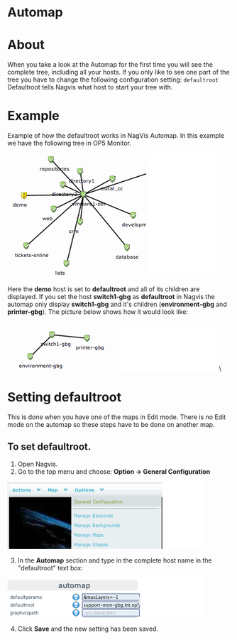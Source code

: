 # Automap

# About

When you take a look at the Automap for the first time you will see the complete tree, including all your hosts. If you only like to see one part of the tree you have to change the following configuration setting:
`defaultroot`
Defaultroot tells Nagvis what host to start your tree with.

# Example

Example of how the defaultroot works in NagVis Automap. In this example we have the following tree in OP5 Monitor.

![](attachments/16482342/16678964.png)

 Here the **demo** host is set to **defaultroot** and all of its children are displayed.
 If you set the host **switch1-gbg** as **defaultroot** in Nagvis the automap only display **switch1-gbg** and it's children (**environment-gbg** and **printer-gbg**). The picture below shows how it would look like:

![](attachments/16482342/16678970.png) \


# Setting defaultroot

This is done when you have one of the maps in Edit mode. There is no Edit mode on the automap so these steps have to be done on another map.

## To set defaultroot.

1. Open Nagvis.
2. Go to the top menu and choose: **Option -\> General Configuration**

![](attachments/16482342/16678969.png)

3. In the **Automap** section and type in the complete host name in the "defaultroot" text box:

![](attachments/16482342/16678967.png)

4. Click **Save** and the new setting has been saved.
